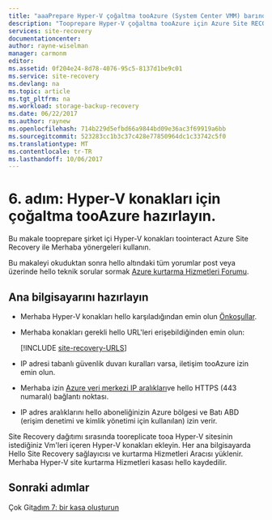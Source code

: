 ```yaml
---
title: "aaaPrepare Hyper-V çoğaltma tooAzure (System Center VMM) barındıran | Microsoft Docs"
description: "Tooprepare Hyper-V çoğaltma tooAzure için Azure Site RECOVERY'yi kullanarak nasıl barındıran açıklar"
services: site-recovery
documentationcenter: 
author: rayne-wiselman
manager: carmonm
editor: 
ms.assetid: 0f204e24-8d78-4076-95c5-8137d1be9c01
ms.service: site-recovery
ms.devlang: na
ms.topic: article
ms.tgt_pltfrm: na
ms.workload: storage-backup-recovery
ms.date: 06/22/2017
ms.author: raynew
ms.openlocfilehash: 714b229d5efbd66a9844bd09e36ac3f69919a6bb
ms.sourcegitcommit: 523283cc1b3c37c428e77850964dc1c33742c5f0
ms.translationtype: MT
ms.contentlocale: tr-TR
ms.lasthandoff: 10/06/2017
---
```

# <a name="step-6-prepare-hyper-v-hosts-for-replication-tooazure"></a>6. adım: Hyper-V konakları için çoğaltma tooAzure hazırlayın.

Bu makale tooprepare şirket içi Hyper-V konakları toointeract Azure Site Recovery ile Merhaba yönergeleri kullanın.

Bu makaleyi okuduktan sonra hello altındaki tüm yorumlar post veya üzerinde hello teknik sorular sormak [Azure kurtarma Hizmetleri Forumu](https://social.msdn.microsoft.com/forums/azure/home?forum=hypervrecovmgr).


## <a name="prepare-hosts"></a>Ana bilgisayarını hazırlayın

- Merhaba Hyper-V konakları hello karşıladığından emin olun [Önkoşullar](site-recovery-prereq.md#disaster-recovery-of-hyper-v-vms-to-azure-no-vmm).
- Merhaba konakları gerekli hello URL'leri erişebildiğinden emin olun:

    [!INCLUDE [site-recovery-URLS](../../includes/site-recovery-URLS.md)]
    
- IP adresi tabanlı güvenlik duvarı kuralları varsa, iletişim tooAzure izin emin olun.
- Merhaba izin [Azure veri merkezi IP aralıkları](https://www.microsoft.com/download/confirmation.aspx?id=41653)ve hello HTTPS (443 numaralı) bağlantı noktası.
- IP adres aralıklarını hello aboneliğinizin Azure bölgesi ve Batı ABD (erişim denetimi ve kimlik yönetimi için kullanılan) izin verir.

Site Recovery dağıtımı sırasında tooreplicate tooa Hyper-V sitesinin istediğiniz Vm'leri içeren Hyper-V konakları ekleyin. Her ana bilgisayarda Hello Site Recovery sağlayıcısı ve kurtarma Hizmetleri Aracısı yüklenir. Merhaba Hyper-V site kurtarma Hizmetleri kasası hello kaydedilir.

## <a name="next-steps"></a>Sonraki adımlar

Çok Git[adım 7: bir kasa oluşturun](hyper-v-site-walkthrough-create-vault.md)

